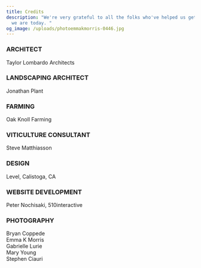```yaml
---
title: Credits
description: "We're very grateful to all the folks who've helped us get to where
  we are today. "
og_image: /uploads/photoemmakmorris-0446.jpg
---
```

### ARCHITECT

Taylor Lombardo Architects

### LANDSCAPING ARCHITECT

Jonathan Plant

### FARMING

Oak Knoll Farming

### VITICULTURE CONSULTANT

Steve Matthiasson

### DESIGN

Level, Calistoga, CA

### WEBSITE DEVELOPMENT

Peter Nochisaki, 510interactive

### PHOTOGRAPHY

Bryan Coppede\
Emma K Morris\
Gabrielle Lurie\
Mary Young\
Stephen Ciauri